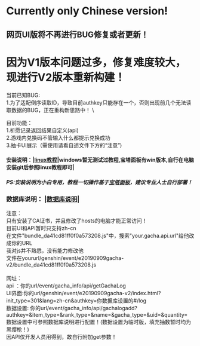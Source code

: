 # Currently only Chinese version!
## 网页UI版将不再进行BUG修复或者更新！
# 因为V1版本问题过多，修复难度较大，现进行V2版本重新构建！
当前已知BUG: \
1.为了适配倒序读取ID，导致目前authkey只能存在一个，否则出现前几个无法读取数据的BUG，正在重构新思路中！ \

目前功能： \
1.祈愿记录返回结果自定义(api) \
2.游戏内兑换码不管输入什么都提示兑换成功 \
3.抽卡UI展示（需使用请看自述文件下方的“注意”) 


#### 安装说明：|[linux教程](/README/installlinux.md)|windows暂无测试过教程,宝塔面板有win版本,自行在电脑安装git后参照linux教程即可|
##### PS:安装说明为小白专用，教程一切操作基于[宝塔面板](https://www.bt.cn/)，建议专业人士自行部署！ 

### 数据库说明： |[数据库说明](/README/database.md)|

注意：\
只有安装了CA证书，并且修改了hosts的电脑才能正常访问！\
目前UI和API暂时只支持zh-cn \
在文件"bundle_da41cd81ff0f0a573208.js"中，搜索"your.gacha.api.url"给他改成你的URL \
我对js并不熟悉，没有能力修改他 \
文件在yoururl/genshin/event/e20190909gacha-v2/bundle_da41cd81ff0f0a573208.js \
\
网址： \
api ：你的url/event/gacha_info/api/getGachaLog \
UI界面:你的url/genshin/event/e20190909gacha-v2/index.html?init_type=301&lang=zh-cn&authkey=你数据库设置的#/log \
数据设置: 你的url/event/gacha_info/api/gachalogadd?authkey=&item_type=&rank_type=&name=&gacha_type=&uid=&quantity= \
数据设置中可参照数据库说明进行配置！(数据设置为临时版，填充抽数暂时均为黑缨枪！)
\
因API仅开发人员用得到，故自行附加get参数！
